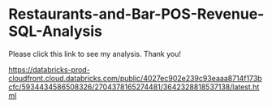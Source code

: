 # Restaurants-and-Bar-POS-Revenue-SQL-Analysis

Please click this link to see my analysis. Thank you!

https://databricks-prod-cloudfront.cloud.databricks.com/public/4027ec902e239c93eaaa8714f173bcfc/5934434586508326/2704378165274481/3642328818537138/latest.html
